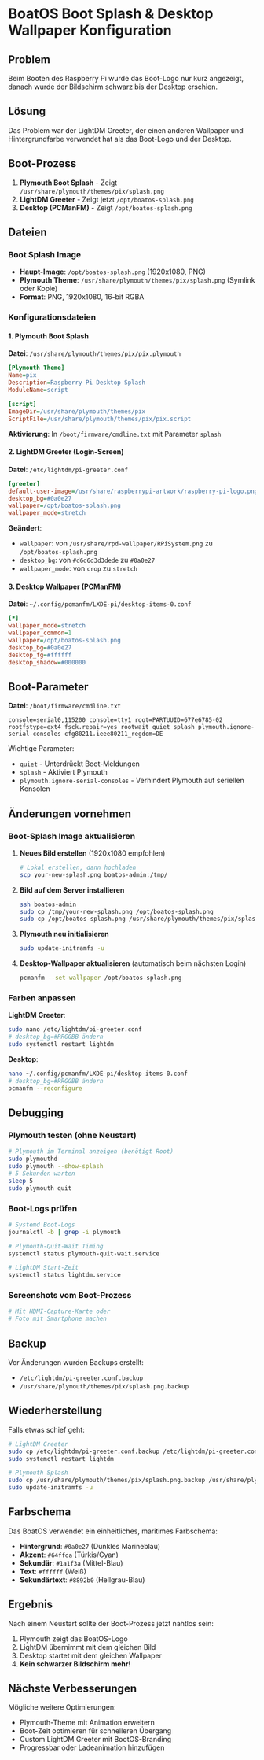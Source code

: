 # BoatOS Boot Splash & Desktop Wallpaper Konfiguration

## Problem
Beim Booten des Raspberry Pi wurde das Boot-Logo nur kurz angezeigt, danach wurde der Bildschirm schwarz bis der Desktop erschien.

## Lösung
Das Problem war der LightDM Greeter, der einen anderen Wallpaper und Hintergrundfarbe verwendet hat als das Boot-Logo und der Desktop.

## Boot-Prozess
1. **Plymouth Boot Splash** - Zeigt `/usr/share/plymouth/themes/pix/splash.png`
2. **LightDM Greeter** - Zeigt jetzt `/opt/boatos-splash.png`
3. **Desktop (PCManFM)** - Zeigt `/opt/boatos-splash.png`

## Dateien

### Boot Splash Image
- **Haupt-Image**: `/opt/boatos-splash.png` (1920x1080, PNG)
- **Plymouth Theme**: `/usr/share/plymouth/themes/pix/splash.png` (Symlink oder Kopie)
- **Format**: PNG, 1920x1080, 16-bit RGBA

### Konfigurationsdateien

#### 1. Plymouth Boot Splash
**Datei**: `/usr/share/plymouth/themes/pix/pix.plymouth`
```ini
[Plymouth Theme]
Name=pix
Description=Raspberry Pi Desktop Splash
ModuleName=script

[script]
ImageDir=/usr/share/plymouth/themes/pix
ScriptFile=/usr/share/plymouth/themes/pix/pix.script
```

**Aktivierung**: In `/boot/firmware/cmdline.txt` mit Parameter `splash`

#### 2. LightDM Greeter (Login-Screen)
**Datei**: `/etc/lightdm/pi-greeter.conf`
```ini
[greeter]
default-user-image=/usr/share/raspberrypi-artwork/raspberry-pi-logo.png
desktop_bg=#0a0e27
wallpaper=/opt/boatos-splash.png
wallpaper_mode=stretch
```

**Geändert**:
- `wallpaper`: von `/usr/share/rpd-wallpaper/RPiSystem.png` zu `/opt/boatos-splash.png`
- `desktop_bg`: von `#d6d6d3d3dede` zu `#0a0e27`
- `wallpaper_mode`: von `crop` zu `stretch`

#### 3. Desktop Wallpaper (PCManFM)
**Datei**: `~/.config/pcmanfm/LXDE-pi/desktop-items-0.conf`
```ini
[*]
wallpaper_mode=stretch
wallpaper_common=1
wallpaper=/opt/boatos-splash.png
desktop_bg=#0a0e27
desktop_fg=#ffffff
desktop_shadow=#000000
```

## Boot-Parameter
**Datei**: `/boot/firmware/cmdline.txt`
```
console=serial0,115200 console=tty1 root=PARTUUID=677e6785-02 rootfstype=ext4 fsck.repair=yes rootwait quiet splash plymouth.ignore-serial-consoles cfg80211.ieee80211_regdom=DE
```

Wichtige Parameter:
- `quiet` - Unterdrückt Boot-Meldungen
- `splash` - Aktiviert Plymouth
- `plymouth.ignore-serial-consoles` - Verhindert Plymouth auf seriellen Konsolen

## Änderungen vornehmen

### Boot-Splash Image aktualisieren

1. **Neues Bild erstellen** (1920x1080 empfohlen)
   ```bash
   # Lokal erstellen, dann hochladen
   scp your-new-splash.png boatos-admin:/tmp/
   ```

2. **Bild auf dem Server installieren**
   ```bash
   ssh boatos-admin
   sudo cp /tmp/your-new-splash.png /opt/boatos-splash.png
   sudo cp /opt/boatos-splash.png /usr/share/plymouth/themes/pix/splash.png
   ```

3. **Plymouth neu initialisieren**
   ```bash
   sudo update-initramfs -u
   ```

4. **Desktop-Wallpaper aktualisieren** (automatisch beim nächsten Login)
   ```bash
   pcmanfm --set-wallpaper /opt/boatos-splash.png
   ```

### Farben anpassen

**LightDM Greeter**:
```bash
sudo nano /etc/lightdm/pi-greeter.conf
# desktop_bg=#RRGGBB ändern
sudo systemctl restart lightdm
```

**Desktop**:
```bash
nano ~/.config/pcmanfm/LXDE-pi/desktop-items-0.conf
# desktop_bg=#RRGGBB ändern
pcmanfm --reconfigure
```

## Debugging

### Plymouth testen (ohne Neustart)
```bash
# Plymouth im Terminal anzeigen (benötigt Root)
sudo plymouthd
sudo plymouth --show-splash
# 5 Sekunden warten
sleep 5
sudo plymouth quit
```

### Boot-Logs prüfen
```bash
# Systemd Boot-Logs
journalctl -b | grep -i plymouth

# Plymouth-Quit-Wait Timing
systemctl status plymouth-quit-wait.service

# LightDM Start-Zeit
systemctl status lightdm.service
```

### Screenshots vom Boot-Prozess
```bash
# Mit HDMI-Capture-Karte oder
# Foto mit Smartphone machen
```

## Backup

Vor Änderungen wurden Backups erstellt:
- `/etc/lightdm/pi-greeter.conf.backup`
- `/usr/share/plymouth/themes/pix/splash.png.backup`

## Wiederherstellung

Falls etwas schief geht:
```bash
# LightDM Greeter
sudo cp /etc/lightdm/pi-greeter.conf.backup /etc/lightdm/pi-greeter.conf
sudo systemctl restart lightdm

# Plymouth Splash
sudo cp /usr/share/plymouth/themes/pix/splash.png.backup /usr/share/plymouth/themes/pix/splash.png
sudo update-initramfs -u
```

## Farbschema

Das BoatOS verwendet ein einheitliches, maritimes Farbschema:

- **Hintergrund**: `#0a0e27` (Dunkles Marineblau)
- **Akzent**: `#64ffda` (Türkis/Cyan)
- **Sekundär**: `#1a1f3a` (Mittel-Blau)
- **Text**: `#ffffff` (Weiß)
- **Sekundärtext**: `#8892b0` (Hellgrau-Blau)

## Ergebnis

Nach einem Neustart sollte der Boot-Prozess jetzt nahtlos sein:
1. Plymouth zeigt das BoatOS-Logo
2. LightDM übernimmt mit dem gleichen Bild
3. Desktop startet mit dem gleichen Wallpaper
4. **Kein schwarzer Bildschirm mehr!**

## Nächste Verbesserungen

Mögliche weitere Optimierungen:
- Plymouth-Theme mit Animation erweitern
- Boot-Zeit optimieren für schnelleren Übergang
- Custom LightDM Greeter mit BootOS-Branding
- Progressbar oder Ladeanimation hinzufügen
